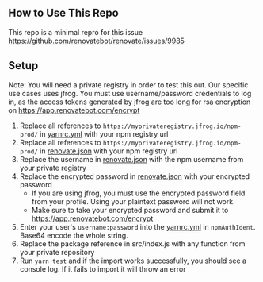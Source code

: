 ## How to Use This Repo

This repo is a minimal repro for this issue https://github.com/renovatebot/renovate/issues/9985

## Setup

Note: You will need a private registry in order to test this out. Our specific use cases uses jfrog. You must use username/password credentials to log in, as the access tokens generated by jfrog are too long for rsa encryption on https://app.renovatebot.com/encrypt

1. Replace all references to `https://myprivateregistry.jfrog.io/npm-prod/` in [yarnrc.yml](./yarnrc.yml) with your npm registry url
2. Replace all references to `https://myprivateregistry.jfrog.io/npm-prod/` in [renovate.json](./renovate.json) with your npm registry url
3. Replace the username in [renovate.json](./renovate.json) with the npm username from your private registry
4. Replace the encrypted password in [renovate.json](./renovate.json) with your encrypted password
    - If you are using jfrog, you must use the encrypted password field from your profile. Using your plaintext password will not work.
    - Make sure to take your encrypted password and submit it to https://app.renovatebot.com/encrypt
5. Enter your user's `username:password` into the [yarnrc.yml](./yarnrc.yml) in `npmAuthIdent`. Base64 encode the whole string.
6. Replace the package reference in src/index.js with any function from your private repository
7. Run `yarn test` and if the import works successfully, you should see a console log. If it fails to import it will throw an error
